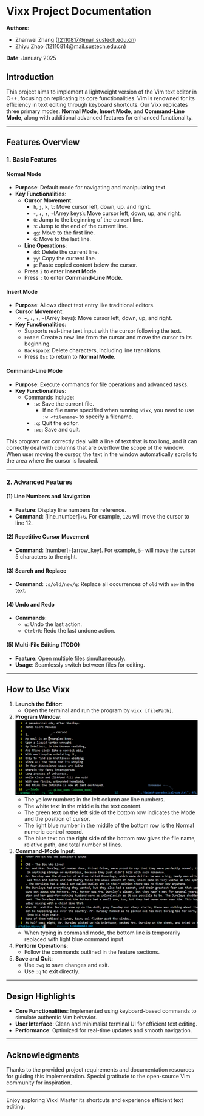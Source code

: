 # Vixx Project Documentation

**Authors**:  
- Zhanwei Zhang (12110817@mail.sustech.edu.cn)
- Zhiyu Zhao (12110814@mail.sustech.edu.cn)

**Date**: January 2025

## Introduction

This project aims to implement a lightweight version of the Vim text editor in C++, focusing on replicating its core functionalities. Vim is renowned for its efficiency in text editing through keyboard shortcuts. Our Vixx replicates three primary modes: **Normal Mode**, **Insert Mode**, and **Command-Line Mode**, along with additional advanced features for enhanced functionality.

---

## Features Overview

### 1. Basic Features

#### Normal Mode
- **Purpose**: Default mode for navigating and manipulating text.
- **Key Functionalities**:
  - **Cursor Movement**:
    - `h`, `j`, `k`, `l`: Move cursor left, down, up, and right.
    - `←`, `↓`, `↑`, `→`(Arrey keys): Move cursor left, down, up, and right.
    - `0`: Jump to the beginning of the current line.
    - `$`: Jump to the end of the current line.
    - `gg`: Move to the first line.
    - `G`: Move to the last line.
  - **Line Operations**:
    - `dd`: Delete the current line.
    - `yy`: Copy the current line.
    - `p`: Paste copied content below the cursor.
  - Press `i` to enter **Insert Mode**.
  - Press `:` to enter **Command-Line Mode**.

#### Insert Mode
- **Purpose**: Allows direct text entry like traditional editors.
- **Cursor Movement**:
  - `←`, `↓`, `↑`, `→`(Arrey keys): Move cursor left, down, up, and right.
- **Key Functionalities**:
  - Supports real-time text input with the cursor following the text.
  - `Enter`: Create a new line from the cursor and move the cursor to its beginning.
  - `Backspace`: Delete characters, including line transitions.
  - Press `Esc` to return to **Normal Mode**.

#### Command-Line Mode
- **Purpose**: Execute commands for file operations and advanced tasks.
- **Key Functionalities**:
  - Commands include:
    - `:w`: Save the current file.
      - If no file name specified when running `vixx`, you need to use `:w <filename>` to specify a filename.
    - `:q`: Quit the editor.
    - `:wq`: Save and quit.

This program can correctly deal with a line of text that is too long, and it can correctly deal with columns that are overflow the scope of the window.  When user moving the cursor, the text in the window automatically scrolls to the area where the cursor is located.

---

### 2. Advanced Features

#### (1) Line Numbers and Navigation
- **Feature**: Display line numbers for reference.
- **Command**: [line_number]+`G`. For example, `12G` will move the cursor to line 12.

#### (2) Repetitive Cursor Movement
- **Command**: [number]+[arrow_key]. For example, `5→` will move the cursor 5 characters to the right.

#### (3) Search and Replace
- **Command**: `:s/old/new/g`: Replace all occurrences of `old` with `new` in the text.

#### (4) Undo and Redo
- **Commands**:
  - `u`: Undo the last action.
  - `Ctrl+R`: Redo the last undone action.

#### (5) Multi-File Editing (TODO)
- **Feature**: Open multiple files simultaneously.
- **Usage**: Seamlessly switch between files for editing.

---

## How to Use Vixx

1. **Launch the Editor**:
   - Open the terminal and run the program by `vixx [filePath]`.
2. **Program Window**:
![Program Window](doc/fig1.png)
   - The yellow numbers in the left column are line numbers.
   - The white text in the middle is the text content.
   - The green text on the left side of the bottom row indicates the Mode and the position of cursor.
   - The light blue number in the middle of the bottom row is the Normal numeric control record.
   - The blue text on the right side of the bottom row gives the file name, relative path, and total number of lines.
3. **Command-Mode Input**:
![Program Window](doc/fig2.png)
   - When typing in command mode, the bottom line is temporarily replaced with light blue command input.
3. **Perform Operations**:
   - Follow the commands outlined in the feature sections.
4. **Save and Quit**:
   - Use `:wq` to save changes and exit.
   - Use `:q` to exit directly.

---

## Design Highlights

- **Core Functionalities**: Implemented using keyboard-based commands to simulate authentic Vim behavior.
- **User Interface**: Clean and minimalist terminal UI for efficient text editing.
- **Performance**: Optimized for real-time updates and smooth navigation.

---

## Acknowledgments

Thanks to the provided project requirements and documentation resources for guiding this implementation. Special gratitude to the open-source Vim community for inspiration.

---

Enjoy exploring Vixx! Master its shortcuts and experience efficient text editing.
